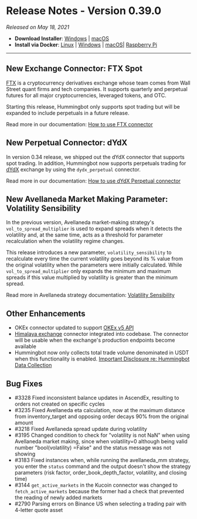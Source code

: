 # Release Notes - Version 0.39.0



_Released on May 18, 2021_

- **Download Installer**: [Windows](https://dist.hummingbot.io/hummingbot_v0.39.0_setup.exe) | [macOS](https://dist.hummingbot.io/hummingbot_v0.39.0.dmg)
- **Install via Docker**: [Linux](/installation/docker/#linuxubuntu) | [Windows](/installation/docker/#windows) | [macOS](/installation/docker/#macos)| [Raspberry Pi](/installation/raspberry-pi/#install-via-docker)

---

## New Exchange Connector: FTX Spot

[FTX](https://ftx.com) is a cryptocurrency derivatives exchange whose team comes from Wall Street quant firms and tech companies. It supports quarterly and perpetual futures for all major cryptocurrencies, leveraged tokens, and OTC.

Starting this release, Hummingbot only supports spot trading but will be expanded to include perpetuals in a future release.

Read more in our documentation: [How to use FTX connector](/exchanges/ftx/)

## New Perpetual Connector: dYdX

In version 0.34 release, we shipped out the dYdX connector that supports spot trading. In addition, Hummingbot now supports perpetuals trading for [dYdX](http://trade.dydx.exchange/) exchange by using the `dydx_perpetual` connector.

Read more in our documentation: [How to use dYdX Perpetual connector](/exchanges/dydx-perpetual/)

## New Avellaneda Market Making Parameter: Volatility Sensibility

In the previous version, Avellaneda market-making strategy's `vol_to_spread_multiplier` is used to expand spreads when it detects the volatility and, at the same time, acts as a threshold for parameter recalculation when the volatility regime changes.

This release introduces a new parameter, `volatility_sensibility` to recalculate every time the current volatility goes beyond its % value from the original volatility when the parameters were initially calculated. While `vol_to_spread_multiplier` only expands the minimum and maximum spreads if this value multiplied by volatility is greater than the minimum spread.

Read more in Avellaneda strategy documentation: [Volatility Sensibility](/strategies/avellaneda-market-making/#volatility_sensibility)

## Other Enhancements

- OKEx connector updated to support [OKEx v5 API](https://www.okex.com/academy/en/complete-guide-to-okex-api-v5-upgrade)
- [Himalaya exchange](https://www.himalaya.exchange) connector integrated into codebase. The connector will be usable when the exchange's production endpoints become available
- Hummingbot now only collects total trade volume denominated in USDT when this functionality is enabled. [Important Disclosure re: Hummingbot Data Collection](https://github.com/hummingbot/hummingbot/blob/master/DATA_COLLECTION.md)

## Bug Fixes

- #3328 Fixed inconsistent balance updates in AscendEx, resulting to orders not created on specific cycles
- #3235 Fixed Avellaneda eta calculation, now at the maximum distance from inventory_target and opposing order decays 90% from the original amount
- #3218 Fixed Avellaneda spread update during volatility
- #3195 Changed condition to check for "volatility is not NaN" when using Avellaneda market making, since when volatility=0 although being valid number "bool(volatility) =False" and the status message was not showing
- #3183 Fixed instances when, while running the avellaneda_mm strategy, you enter the `status` command and the output doesn't show the strategy parameters (risk factor, order_book_depth_factor, volatility, and closing time)
- #3144 `get_active_markets` in the Kucoin connector was changed to `fetch_active_markets` because the former had a check that prevented the reading of newly added markets
- #2790 Parsing errors on Binance US when selecting a trading pair with 4-letter quote asset
